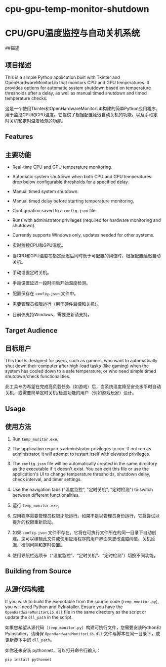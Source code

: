 # cpu-gpu-temp-monitor-shutdown
# CPU/GPU温度监控与自动关机系统

##描述
## 项目描述

This is a simple Python application built with Tkinter and OpenHardwareMonitorLib that monitors CPU and GPU temperatures. It provides options for automatic system shutdown based on temperature thresholds after a delay, as well as manual timed shutdown and timed temperature checks.

这是一个使用Tkinter和OpenHardwareMonitorLib构建的简单Python应用程序，用于监控CPU和GPU温度。它提供了根据配置延迟自动关机的功能，以及手动定时关机和定时温度检测的功能。

## Features
## 主要功能

- Real-time CPU and GPU temperature monitoring.
- Automatic system shutdown when both CPU and GPU temperatures drop below configurable thresholds for a specified delay.
- Manual timed system shutdown.
- Manual timed delay before starting temperature monitoring.
- Configuration saved to a `config.json` file.
- Runs with administrator privileges (required for hardware monitoring and shutdown).
- Currently supports Windows only, updates needed for other systems.

- 实时监控CPU和GPU温度。
- 当CPU和GPU温度在指定延迟后同时低于可配置的阈值时，根据配置延迟自动关机。
- 手动设置定时关机。
- 手动设置延迟一段时间后开始温度检测。
- 配置保存在 `config.json` 文件中。
- 需要管理员权限运行（用于硬件监控和关机）。
- 目前仅支持Windows，需要更新请支持。

## Target Audience
## 目标用户

This tool is designed for users, such as gamers, who want to automatically shut down their computer after high-load tasks (like gaming) when the system has cooled down to a safe temperature, or who need simple timed shutdown/check functionalities.

此工具专为希望在完成高负载任务（如游戏）后，当系统温度降至安全水平时自动关机，或需要简单定时关机/检测功能的用户（例如游戏玩家）设计。

## Usage
## 使用方法

1. Run `temp_monitor.exe`.
2. The application requires administrator privileges to run. If not run as administrator, it will attempt to restart itself with elevated privileges.
3. The `config.json` file will be automatically created in the same directory as the executable if it doesn't exist. You can edit this file or use the application's UI to change temperature thresholds, shutdown delay, check interval, and timer settings.
4. Use the navigation tabs ("温度监控", "定时关机", "定时检测") to switch between different functionalities.

1. 运行 `temp_monitor.exe`。
2. 应用程序需要管理员权限才能运行。如果不是以管理员身份运行，它将尝试以提升的权限重新启动。
3. 如果 `config.json` 文件不存在，它将在可执行文件所在的同一目录下自动创建。您可以编辑此文件或使用应用程序的用户界面来更改温度阈值、关机延迟、检测间隔和定时设置。
4. 使用导航栏选项卡（“温度监控”、“定时关机”、“定时检测”）切换不同功能。

## Building from Source
## 从源代码构建

If you wish to build the executable from the source code (`temp_monitor.py`), you will need Python and PyInstaller. Ensure you have the `OpenHardwareMonitorLib.dll` file in the same directory as the script or update the `dll_path` in the script.

如果您希望从源代码（`temp_monitor.py`）构建可执行文件，您需要安装Python和PyInstaller。请确保 `OpenHardwareMonitorLib.dll` 文件与脚本在同一目录下，或更新脚本中的 `dll_path`。

如你还未安装 pythonnet，可以打开命令行输入：

```bash
pip install pythonnet
```
